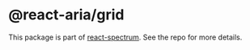 # @react-aria/grid

This package is part of [react-spectrum](https://gitlab.com/watheia/spectrum). See the repo for more details.
